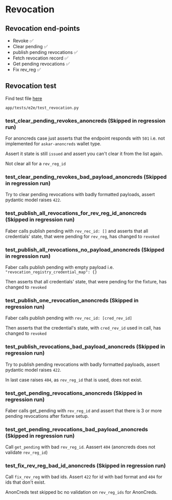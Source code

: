 # Revocation

## Revocation end-points

- Revoke ✅
- Clear pending ✅
- publish pending revocations ✅
- Fetch revocation record ✅
- Get pending revocations ✅
- Fix rev_reg ✅

## Revocation test

Find test file [here](/app/tests/e2e/test_revocation.py)

`app/tests/e2e/test_revocation.py`

### test_clear_pending_revokes_anoncreds (Skipped in regression run)

For anoncreds case just asserts that the endpoint responds with `501` i.e. not implemented for `askar-anoncreds` wallet type.

Assert it state is still `issued` and assert you can't clear it from the list again.

Not clear all for a `rev_reg_id`

### test_clear_pending_revokes_bad_payload_anoncreds (Skipped in regression run)

Try to clear pending revocations with badly formatted payloads, assert pydantic model raises `422`.

### test_publish_all_revocations_for_rev_reg_id_anoncreds (Skipped in regression run)

Faber calls publish pending with `rev_rec_id: []` and asserts that all credentials' state,
that were pending for `rev_reg`, has changed to `revoked`

### test_publish_all_revocations_no_payload_anoncreds (Skipped in regression run)

Faber calls publish pending with empty payload i.e. `"revocation_registry_credential_map": {}`

Then asserts that all credentials' state, that were pending for the fixture, has changed to `revoked`

### test_publish_one_revocation_anoncreds (Skipped in regression run)

Faber calls publish pending with `rev_rec_id: [cred_rev_id]`

Then asserts that the credential's state, with `cred_rev_id` used in call, has changed to `revoked`

### test_publish_revocations_bad_payload_anoncreds (Skipped in regression run)

Try to publish pending revocations with badly formatted payloads, assert pydantic model raises `422`.

In last case raises `404`, as `rev_reg_id` that is used, does not exist.

### test_get_pending_revocations_anoncreds (Skipped in regression run)

Faber calls get_pending with `rev_reg_id` and assert that there is 3 or more pending revocations after fixture setup.

### test_get_pending_revocations_bad_payload_anoncreds (Skipped in regression run)

Call `get_pending` with bad `rev_reg_id`. Aassert `404` (anoncreds does not validate `rev_reg_id`)

### test_fix_rev_reg_bad_id_anoncreds (Skipped in regression run)

Call `fix_rev_reg` with bad ids. Assert `422` for id with bad format and `404` for ids that don't exist.

AnonCreds test skipped bc no validation on `rev_reg_ids` for AnonCreds.
